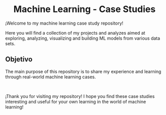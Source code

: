 # <div align="center">Machine Learning - Case Studies</div>

¡Welcome to my machine learning case study repository!

Here you will find a collection of my projects and analyzes aimed at exploring, analyzing, visualizing and building ML models from various data sets.

## Objetivo
The main purpose of this repository is to share my experience and learning through real-world machine learning cases.

<br>

¡Thank you for visiting my repository! I hope you find these case studies interesting and useful for your own learning in the world of machine learning!
